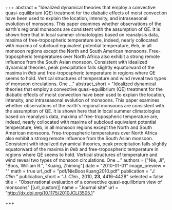 +++
abstract = "Idealized dynamical theories that employ a convective quasi-equilibrium (QE) treatment for the diabatic effects of moist convection have been used to explain the location, intensity, and intraseasonal evolution of monsoons. This paper examines whether observations of the earth's regional monsoons are consistent with the assumption of QE. It is shown here that in local summer climatologies based on reanalysis data, maxima of free-tropospheric temperature are, indeed, nearly collocated with maxima of subcloud equivalent potential temperature, $\theta$eb, in all monsoon regions except the North and South American monsoons. Free-tropospheric temperatures over North Africa also exhibit a strong remote influence from the South Asian monsoon. Consistent with idealized dynamical theories, peak precipitation falls slightly equatorward of the maxima in $\theta$eb and free-tropospheric temperature in regions where QE seems to hold. Vertical structures of temperature and wind reveal two types of monsoon circulations. One ..."
abstract_short = "Idealized dynamical theories that employ a convective quasi-equilibrium (QE) treatment for the diabatic effects of moist convection have been used to explain the location, intensity, and intraseasonal evolution of monsoons. This paper examines whether observations of the earth's regional monsoons are consistent with the assumption of QE. It is shown here that in local summer climatologies based on reanalysis data, maxima of free-tropospheric temperature are, indeed, nearly collocated with maxima of subcloud equivalent potential temperature, $\theta$eb, in all monsoon regions except the North and South American monsoons. Free-tropospheric temperatures over North Africa also exhibit a strong remote influence from the South Asian monsoon. Consistent with idealized dynamical theories, peak precipitation falls slightly equatorward of the maxima in $\theta$eb and free-tropospheric temperature in regions where QE seems to hold. Vertical structures of temperature and wind reveal two types of monsoon circulations. One ..."
authors = ["Nie, Ji", "Boos, William R.", "Kuang, Zhiming"]
date = "2010-01-01"
image_preview = ""
math = true
url_pdf = "pdf/NieBoosKuang2010.pdf"
publication = "*J. Clim.*"
publication_short = "*J. Clim.*, 2010, **23**, 4416-4428"
selected = false
title = "Observational evaluation of a convective quasi-equilibrium view of monsoons"
[[url_custom]]
   name = "Journal site"
   url = "http://dx.doi.org/10.1175/2010JCLI3505.1"


+++
